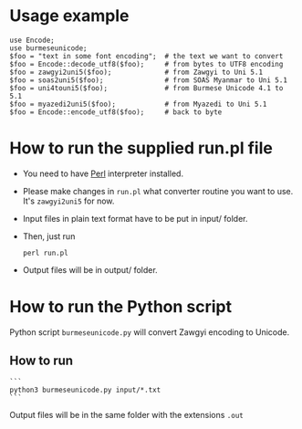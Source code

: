 # Usage example

    use Encode;
    use burmeseunicode;
    $foo = "text in some font encoding";  # the text we want to convert
    $foo = Encode::decode_utf8($foo);     # from bytes to UTF8 encoding
    $foo = zawgyi2uni5($foo);             # from Zawgyi to Uni 5.1
    $foo = soas2uni5($foo);               # from SOAS Myanmar to Uni 5.1
    $foo = uni4touni5($foo);              # from Burmese Unicode 4.1 to 5.1
    $foo = myazedi2uni5($foo);            # from Myazedi to Uni 5.1
    $foo = Encode::encode_utf8($foo);     # back to byte

# How to run the supplied run.pl file 

- You need to have [Perl](http://www.perl.org/get.html) interpreter installed.
- Please make changes in `run.pl` what converter routine you want to use. It's `zawgyi2uni5` for now.
- Input files in plain text format have to be put in input/ folder.
- Then, just run

    ```
    perl run.pl
    ```

- Output files will be in output/ folder.

# How to run the Python script

Python script `burmeseunicode.py` will convert Zawgyi encoding to Unicode.

## How to run

    ```
    python3 burmeseunicode.py input/*.txt
    ```

Output files will be in the same folder with the extensions `.out`
